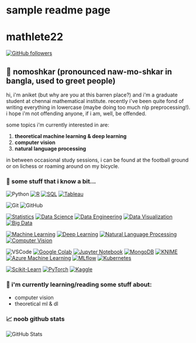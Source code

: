 # sample readme page
# mathlete22

[![GitHub followers](https://img.shields.io/github/followers/mathlete22?style=social)](https://github.com/mathlete22)

## 🙏 nomoshkar (pronounced naw-mo-shkar in bangla, used to greet people)

hi, i'm aniket (but why are you at this barren place?) and i'm a graduate student at chennai mathematical institute. recently i've been quite fond of writing everything in lowercase (maybe doing too much nlp preprocessing!). i hope i'm not offending anyone, if i am, well, be offended.

some topics i'm currently interested in are: 
1. **theoretical machine learning & deep learning**
2. **computer vision**
3. **natural language processing**

in between occasional study sessions, i can be found at the football ground or on lichess or roaming around on my bicycle.

### 🔧 some stuff that i know a bit...

![Python](https://img.shields.io/badge/Python-3776AB?style=flat-square&logo=python&logoColor=white)
[![R](https://img.shields.io/badge/R-276DC3?style=flat-square&logo=r&logoColor=white)](https://www.r-project.org/)
[![SQL](https://img.shields.io/badge/SQL-3498DB?style=flat-square&logo=sql&logoColor=white)](https://github.com/topics/sql)
[![Tableau](https://img.shields.io/badge/Tableau-E97627?style=flat-square&logo=tableau&logoColor=white)](https://www.tableau.com/)

![Git](https://img.shields.io/badge/Git-F05032?style=flat-square&logo=git&logoColor=white)
![GitHub](https://img.shields.io/badge/GitHub-181717?style=flat-square&logo=github&logoColor=white)

[![Statistics](https://img.shields.io/badge/Statistics-3498DB?style=flat-square&logo=statistics&logoColor=white)](https://github.com/topics/statistics)
[![Data Science](https://img.shields.io/badge/Data%20Science-3776AB?style=flat-square&logo=data:svg+xml;base64,PHN2ZyB4bWxucz0iaHR0cDovL3d3dy53My5vcmcvMjAwMC9zdmciIHdpZHRoPSIxMDAiIGhlaWdodD0iMTAwIj4KICA8Y2lyY2xlIGN4PSI1MCIgY3k9IjUwIiByPSI1MCIgc3R5bGU9ImZpbGw6cmdiKDI1NSwyNTUsMjU1KSIgLz4KPC9zdmc+Cg==)](https://github.com/topics/data-science)
[![Data Engineering](https://img.shields.io/badge/Data%20Engineering-3498DB?style=flat-square&logo=data-engineering&logoColor=white)](https://github.com/topics/data-engineering)
[![Data Visualization](https://img.shields.io/badge/Data%20Visualization-F39C12?style=flat-square&logo=tableau&logoColor=white)](https://github.com/topics/data-visualization)
[![Big Data](https://img.shields.io/badge/Big%20Data-3498DB?style=flat-square&logo=apache&logoColor=white)](https://github.com/topics/big-data)

[![Machine Learning](https://img.shields.io/badge/Machine%20Learning-FF6F61?style=flat-square&logo=python&logoColor=white)](https://github.com/topics/machine-learning)
[![Deep Learning](https://img.shields.io/badge/Deep%20Learning-4B8BF5?style=flat-square&logo=tensorflow&logoColor=white)](https://github.com/topics/deep-learning)
[![Natural Language Processing](https://img.shields.io/badge/NLP-50B3A2?style=flat-square&logo=natural-language-processing&logoColor=white)](https://github.com/topics/nlp)
[![Computer Vision](https://img.shields.io/badge/Computer%20Vision-03C75A?style=flat-square&logo=computer-vision&logoColor=white)](https://github.com/topics/computer-vision)

![VSCode](https://img.shields.io/badge/VSCode-007ACC?style=flat-square&logo=visual-studio-code&logoColor=white)
[![Google Colab](https://img.shields.io/badge/Google%20Colab-F9AB00?style=flat-square&logo=google-colab&logoColor=white)](https://colab.research.google.com/)
[![Jupyter Notebook](https://img.shields.io/badge/Jupyter%20Notebook-F37626?style=flat-square&logo=jupyter&logoColor=white)](https://jupyter.org/)
[![MongoDB](https://img.shields.io/badge/MongoDB-47A248?style=flat-square&logo=mongodb&logoColor=white)](https://www.mongodb.com/)
[![KNIME](https://img.shields.io/badge/KNIME-E76D83?style=flat-square&logo=knime&logoColor=white)](https://www.knime.com/)
[![Azure Machine Learning](https://img.shields.io/badge/Azure%20ML-0089D6?style=flat-square&logo=microsoft-azure&logoColor=white)](https://azure.microsoft.com/en-us/services/machine-learning/)
[![MLflow](https://img.shields.io/badge/MLflow-0000FF?style=flat-square&logo=mlflow&logoColor=white)](https://mlflow.org/)
[![Kubernetes](https://img.shields.io/badge/Kubernetes-326CE5?style=flat-square&logo=kubernetes&logoColor=white)](https://kubernetes.io/)

[![Scikit-Learn](https://img.shields.io/badge/Scikit%20Learn-F7931E?style=flat-square&logo=scikit-learn&logoColor=white)](https://scikit-learn.org/stable/)
[![PyTorch](https://img.shields.io/badge/PyTorch-EE4C2C?style=flat-square&logo=pytorch&logoColor=white)](https://pytorch.org/)
[![Kaggle](https://img.shields.io/badge/Kaggle-20BEFF?style=flat-square&logo=kaggle&logoColor=white)](https://www.kaggle.com/)


<!-- Add more badges based on your skills and tools -->



### 🌱 i'm currently learning/reading some stuff about:

- computer vision
- theoretical ml & dl


### 📈 noob github stats

![GitHub Stats](https://github-readme-stats.vercel.app/api?username=mathlete22&show_icons=true&theme=dark)

<!--
**mathlete22/mathlete22** is a ✨ _special_ ✨ repository because its `README.md` (this file) appears on your GitHub profile.

Here are some ideas to get you started:

- 🔭 I’m currently working on ...
- 🌱 I’m currently learning ...
- 👯 I’m looking to collaborate on ...
- 🤔 I’m looking for help with ...
- 💬 Ask me about ...
- 📫 How to reach me: ...
- 😄 Pronouns: ...
- ⚡ Fun fact: ...
-->
